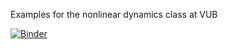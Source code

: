 Examples for the nonlinear dynamics class at VUB

[![Binder](https://mybinder.org/badge.svg)](https://mybinder.org/v2/gh/sophiedeb/neural_induction/master)